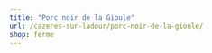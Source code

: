 ```yaml
---
title: "Porc noir de la Gioule"
url: /cazeres-sur-ladour/porc-noir-de-la-gioule/
shop: ferme
---
```

